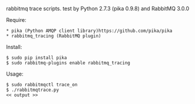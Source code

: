 rabbitmq trace scripts. test by Python 2.7.3 (pika 0.9.8) and RabbitMQ 3.0.0

Require:

    * pika (Python AMQP client library)https://github.com/pika/pika
    * rabbitmq_tracing (RabbitMQ plugin)

Install:

    $ sudo pip install pika
    $ sudo rabbitmq-plugins enable rabbitmq_tracing

Usage:

    $ sudo rabbitmqctl trace_on
    $ ./rabbitmqtrace.py
    << output >>
